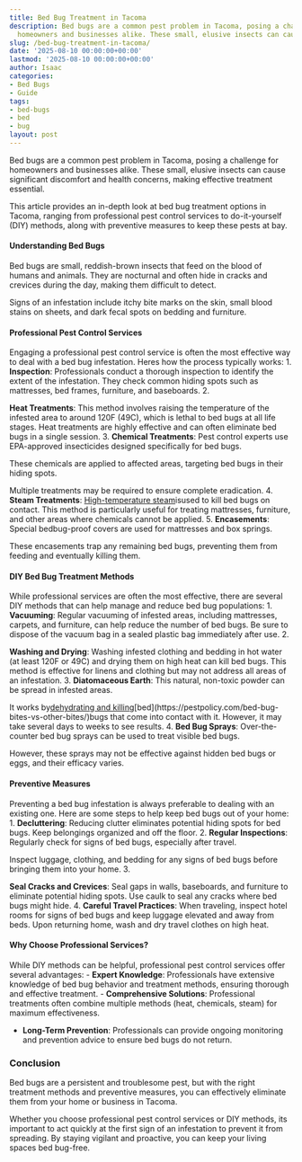 ```yaml
---
title: Bed Bug Treatment in Tacoma
description: Bed bugs are a common pest problem in Tacoma, posing a challenge for
  homeowners and businesses alike. These small, elusive insects can cause significant...
slug: /bed-bug-treatment-in-tacoma/
date: '2025-08-10 00:00:00+00:00'
lastmod: '2025-08-10 00:00:00+00:00'
author: Isaac
categories:
- Bed Bugs
- Guide
tags:
- bed-bugs
- bed
- bug
layout: post
---
```

Bed bugs are a common pest problem in Tacoma, posing a challenge for homeowners and businesses alike. These small, elusive insects can cause significant discomfort and health concerns, making effective treatment essential.

This article provides an in-depth look at bed bug treatment options in Tacoma, ranging from professional pest control services to do-it-yourself (DIY) methods, along with preventive measures to keep these pests at bay.

####  Understanding Bed Bugs

Bed bugs are small, reddish-brown insects that feed on the blood of humans and animals. They are nocturnal and often hide in cracks and crevices during the day, making them difficult to detect.

Signs of an infestation include itchy bite marks on the skin, small blood stains on sheets, and dark fecal spots on bedding and furniture.

####  Professional Pest Control Services

Engaging a professional pest control service is often the most effective way to deal with a bed bug infestation. Heres how the process typically works: 1. **Inspection**: Professionals conduct a thorough inspection to identify the extent of the infestation. They check common hiding spots such as mattresses, bed frames, furniture, and baseboards. 2.

**Heat Treatments**: This method involves raising the temperature of the infested area to around 120F (49C), which is lethal to bed bugs at all life stages. Heat treatments are highly effective and can often eliminate bed bugs in a single session. 3. **Chemical Treatments**: Pest control experts use EPA-approved insecticides designed specifically for bed bugs.

These chemicals are applied to affected areas, targeting bed bugs in their hiding spots.

Multiple treatments may be required to ensure complete eradication. 4. **Steam Treatments**: [High-temperature steam](https://pestpolicy.com/best-bed-bug-steamer/)isused to kill bed bugs on contact. This method is particularly useful for treating mattresses, furniture, and other areas where chemicals cannot be applied. 5. **Encasements**: Special bedbug-proof covers are used for mattresses and box springs.

These encasements trap any remaining bed bugs, preventing them from feeding and eventually killing them.

####  DIY Bed Bug Treatment Methods

While professional services are often the most effective, there are several DIY methods that can help manage and reduce bed bug populations: 1. **Vacuuming**: Regular vacuuming of infested areas, including mattresses, carpets, and furniture, can help reduce the number of bed bugs. Be sure to dispose of the vacuum bag in a sealed plastic bag immediately after use. 2.

**Washing and Drying**: Washing infested clothing and bedding in hot water (at least 120F or 49C) and drying them on high heat can kill bed bugs. This method is effective for linens and clothing but may not address all areas of an infestation. 3. **Diatomaceous Earth**: This natural, non-toxic powder can be spread in infested areas.

It works by[dehydrating and killing](https://pestpolicy.com/does-diatomaceous-earth-kill-[bed-bugs](https://pestpolicy.com/bed-bug-bites-vs-mosquito-bites/)/)[bed](https://pestpolicy.com/bed-bug-bites-vs-other-bites/)bugs that come into contact with it. However, it may take several days to weeks to see results. 4. **Bed Bug Sprays**: Over-the-counter bed bug sprays can be used to treat visible bed bugs.

However, these sprays may not be effective against hidden bed bugs or eggs, and their efficacy varies.

####  Preventive Measures

Preventing a bed bug infestation is always preferable to dealing with an existing one. Here are some steps to help keep bed bugs out of your home: 1. **Decluttering**: Reducing clutter eliminates potential hiding spots for bed bugs. Keep belongings organized and off the floor. 2. **Regular Inspections**: Regularly check for signs of bed bugs, especially after travel.

Inspect luggage, clothing, and bedding for any signs of bed bugs before bringing them into your home. 3.

**Seal Cracks and Crevices**: Seal gaps in walls, baseboards, and furniture to eliminate potential hiding spots. Use caulk to seal any cracks where bed bugs might hide. 4. **Careful Travel Practices**: When traveling, inspect hotel rooms for signs of bed bugs and keep luggage elevated and away from beds. Upon returning home, wash and dry travel clothes on high heat.

####  Why Choose Professional Services?

While DIY methods can be helpful, professional pest control services offer several advantages: - **Expert Knowledge**: Professionals have extensive knowledge of bed bug behavior and treatment methods, ensuring thorough and effective treatment. - **Comprehensive Solutions**: Professional treatments often combine multiple methods (heat, chemicals, steam) for maximum effectiveness.

- **Long-Term Prevention**: Professionals can provide ongoing monitoring and prevention advice to ensure bed bugs do not return.

###  Conclusion

Bed bugs are a persistent and troublesome pest, but with the right treatment methods and preventive measures, you can effectively eliminate them from your home or business in Tacoma.

Whether you choose professional pest control services or DIY methods, its important to act quickly at the first sign of an infestation to prevent it from spreading. By staying vigilant and proactive, you can keep your living spaces bed bug-free.